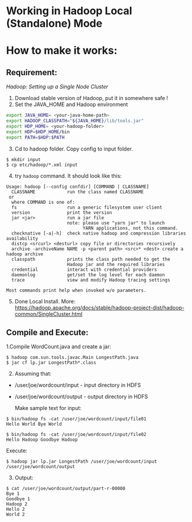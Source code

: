 # Working in Hadoop Local (Standalone) Mode

# How to make it works:

## Requirement:

_Hadoop: Setting up a Single Node Cluster_

1. Download stable version of Hadoop, put it in somewhere safe !
2. Set the JAVA_HOME and Hadoop environment
```bash
export JAVA_HOME= <your-java-home-path>
export HADOOP_CLASSPATH="${JAVA_HOME}/lib/tools.jar"
export HDP_HOME= <your-hadoop-folder>
export HDP=$HDP_HOME/bin
export PATH=$HDP:$PATH
```
3. Cd to hadoop folder. Copy config to input folder.
```
$ mkdir input
$ cp etc/hadoop/*.xml input
```
4. try `hadoop` command. It should look like this:
```
Usage: hadoop [--config confdir] [COMMAND | CLASSNAME]
  CLASSNAME            run the class named CLASSNAME
 or
  where COMMAND is one of:
  fs                   run a generic filesystem user client
  version              print the version
  jar <jar>            run a jar file
                       note: please use "yarn jar" to launch
                             YARN applications, not this command.
  checknative [-a|-h]  check native hadoop and compression libraries availability
  distcp <srcurl> <desturl> copy file or directories recursively
  archive -archiveName NAME -p <parent path> <src>* <dest> create a hadoop archive
  classpath            prints the class path needed to get the
                       Hadoop jar and the required libraries
  credential           interact with credential providers
  daemonlog            get/set the log level for each daemon
  trace                view and modify Hadoop tracing settings

Most commands print help when invoked w/o parameters.
```
5. Done Local Install. 
   More: https://hadoop.apache.org/docs/stable/hadoop-project-dist/hadoop-common/SingleCluster.html

## Compile and Execute:

1.Compile WordCount.java and create a jar:
``` 
$ hadoop com.sun.tools.javac.Main LongestPath.java
$ jar cf lp.jar LongestPath*.class
```

2. Assuming that:
* /user/joe/wordcount/input - input directory in HDFS
* /user/joe/wordcount/output - output directory in HDFS

  Make sample text for input:
```
$ bin/hadoop fs -cat /user/joe/wordcount/input/file01
Hello World Bye World

$ bin/hadoop fs -cat /user/joe/wordcount/input/file02
Hello Hadoop Goodbye Hadoop
```

  Execute:

```
$ hadoop jar lp.jar LongestPath /user/joe/wordcount/input /user/joe/wordcount/output
```

3. Output:
```
$ cat /user/joe/wordcount/output/part-r-00000
Bye 1
Goodbye 1
Hadoop 2
Hello 2
World 2
```